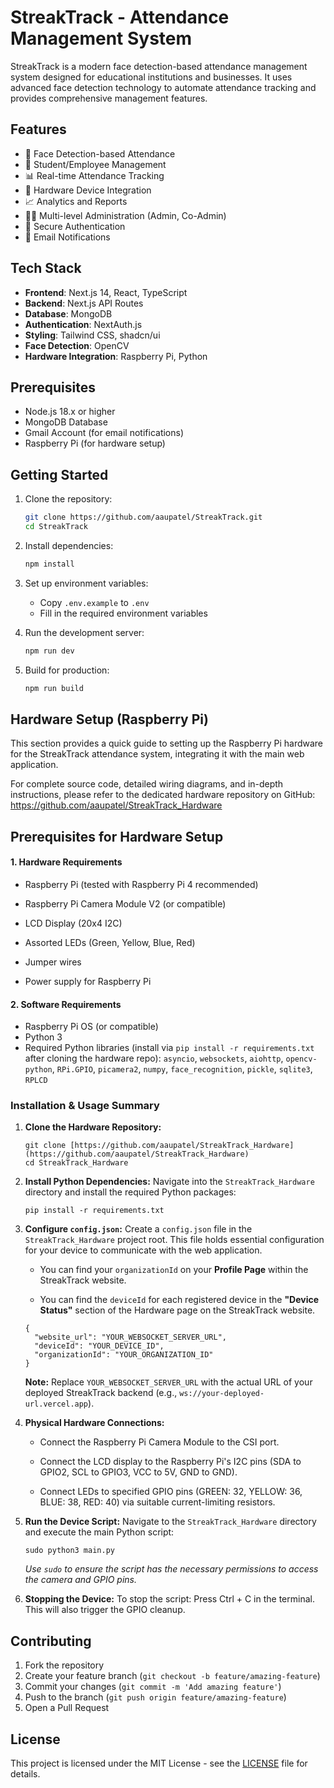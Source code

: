 # StreakTrack - Attendance Management System

StreakTrack is a modern face detection-based attendance management system designed for educational institutions and businesses. It uses advanced face detection technology to automate attendance tracking and provides comprehensive management features.

## Features

- 🎯 Face Detection-based Attendance
- 👥 Student/Employee Management
- 📊 Real-time Attendance Tracking
- 📱 Hardware Device Integration
- 📈 Analytics and Reports
- 👨‍💼 Multi-level Administration (Admin, Co-Admin)
- 🔐 Secure Authentication
- 📧 Email Notifications

## Tech Stack

- **Frontend**: Next.js 14, React, TypeScript
- **Backend**: Next.js API Routes
- **Database**: MongoDB
- **Authentication**: NextAuth.js
- **Styling**: Tailwind CSS, shadcn/ui
- **Face Detection**: OpenCV
- **Hardware Integration**: Raspberry Pi, Python

## Prerequisites

- Node.js 18.x or higher
- MongoDB Database
- Gmail Account (for email notifications)
- Raspberry Pi (for hardware setup)

## Getting Started

1. Clone the repository:
   ```bash
   git clone https://github.com/aaupatel/StreakTrack.git
   cd StreakTrack
   ```

2. Install dependencies:
   ```bash
   npm install
   ```

3. Set up environment variables:
   - Copy `.env.example` to `.env`
   - Fill in the required environment variables

4. Run the development server:
   ```bash
   npm run dev
   ```

5. Build for production:
   ```bash
   npm run build
   ```

## Hardware Setup (Raspberry Pi)

This section provides a quick guide to setting up the Raspberry Pi hardware for the StreakTrack attendance system, integrating it with the main web application.

For complete source code, detailed wiring diagrams, and in-depth instructions, please refer to the dedicated hardware repository on GitHub:
https://github.com/aaupatel/StreakTrack_Hardware

## Prerequisites for Hardware Setup

#### 1. Hardware Requirements

* Raspberry Pi (tested with Raspberry Pi 4 recommended)

* Raspberry Pi Camera Module V2 (or compatible)

* LCD Display (20x4 I2C)

* Assorted LEDs (Green, Yellow, Blue, Red)

* Jumper wires

* Power supply for Raspberry Pi


#### 2. Software Requirements
* Raspberry Pi OS (or compatible)
* Python 3
* Required Python libraries (install via `pip install -r requirements.txt` after cloning the hardware repo):
    `asyncio`, `websockets`, `aiohttp`, `opencv-python`, `RPi.GPIO`, `picamera2`, `numpy`, `face_recognition`, `pickle`, `sqlite3`, `RPLCD`

### Installation & Usage Summary

1.  **Clone the Hardware Repository:**

    ```
    git clone [https://github.com/aaupatel/StreakTrack_Hardware](https://github.com/aaupatel/StreakTrack_Hardware)
    cd StreakTrack_Hardware
    ```

2.  **Install Python Dependencies:**
    Navigate into the `StreakTrack_Hardware` directory and install the required Python packages:

    ```
    pip install -r requirements.txt
    ```

3.  **Configure `config.json`:**
    Create a `config.json` file in the `StreakTrack_Hardware` project root. This file holds essential configuration for your device to communicate with the web application.

    * You can find your `organizationId` on your **Profile Page** within the StreakTrack website.

    * You can find the `deviceId` for each registered device in the **"Device Status"** section of the Hardware page on the StreakTrack website.

    ```
    {
      "website_url": "YOUR_WEBSOCKET_SERVER_URL",
      "deviceId": "YOUR_DEVICE_ID",
      "organizationId": "YOUR_ORGANIZATION_ID"
    }
    ```

    **Note:** Replace `YOUR_WEBSOCKET_SERVER_URL` with the actual URL of your deployed StreakTrack backend (e.g., `ws://your-deployed-url.vercel.app`).

4.  **Physical Hardware Connections:**

    * Connect the Raspberry Pi Camera Module to the CSI port.

    * Connect the LCD display to the Raspberry Pi's I2C pins (SDA to GPIO2, SCL to GPIO3, VCC to 5V, GND to GND).

    * Connect LEDs to specified GPIO pins (GREEN: 32, YELLOW: 36, BLUE: 38, RED: 40) via suitable current-limiting resistors.

5.  **Run the Device Script:**
    Navigate to the `StreakTrack_Hardware` directory and execute the main Python script:

    ```
    sudo python3 main.py
    ```

    *Use `sudo` to ensure the script has the necessary permissions to access the camera and GPIO pins.*

6.  **Stopping the Device:**
    To stop the script: Press Ctrl + C in the terminal. This will also trigger the GPIO cleanup.

## Contributing

1. Fork the repository
2. Create your feature branch (`git checkout -b feature/amazing-feature`)
3. Commit your changes (`git commit -m 'Add amazing feature'`)
4. Push to the branch (`git push origin feature/amazing-feature`)
5. Open a Pull Request

## License

This project is licensed under the MIT License - see the [LICENSE](LICENSE) file for details.